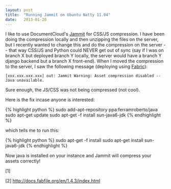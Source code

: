```yaml
---
layout: post
title:  "Running Jammit on Ubuntu Natty 11.04"
date:   2013-01-20
---
```


I like to use DocumentCloud's [Jammit](http://documentcloud.github.com/jammit/) for CSS/JS compression. I have been doing the compression locally and then unzipping the files on the server, but I recently wanted to change this and do the compression on the server -- that way CSS/JS and Python could NEVER get out of sync (say if I was on branch X but deployed branch Y locally, the server would have a branch Y django backend but a branch X front-end). When I moved the compression to the server, I saw the following message (deploying using [Fabric](http://docs.fabfile.org/en/1.4.3/index.html)):

    [xxx.xxx.xxx.xxx] out: Jammit Warning: Asset compression disabled -- Java unavailable.

Sure enough, the JS/CSS was not being compressed (not cool).

Here is the fix incase anyone is interested:

{% highlight python %}
sudo add-apt-repository ppa:ferramroberto/java
sudo apt-get update
sudo apt-get -f install sun-java6-jdk
{% endhighlight %}

which tells me to run this:
 
{% highlight python %}
sudo apt-get -f install
sudo apt-get install sun-java6-jdk
{% endhighlight %}

Now java is installed on your instance and Jammit will compress your assets correctly!

[1] 

[2] http://docs.fabfile.org/en/1.4.3/index.html